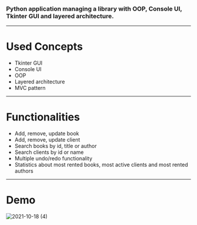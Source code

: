 ### Python application managing a library with OOP, Console UI, Tkinter GUI and layered architecture.
---
# Used Concepts
- Tkinter GUI
- Console UI
- OOP
- Layered architecture
- MVC pattern
---
# Functionalities
- Add, remove, update book
- Add, remove, update client
- Search books by id, title or author
- Search clients by id or name
- Multiple undo/redo functionality
- Statistics about most rented books, most active clients and most rented authors
---
# Demo
![2021-10-18 (4)](https://user-images.githubusercontent.com/72084877/137704136-80720ff8-8a74-4bbd-9f06-5050797b107e.png)
